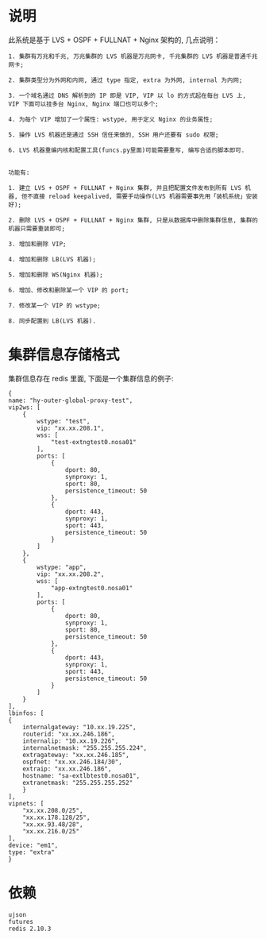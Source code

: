 # 说明

此系统是基于 LVS + OSPF + FULLNAT + Nginx 架构的, 几点说明：

    1. 集群有万兆和千兆, 万兆集群的 LVS 机器是万兆网卡, 千兆集群的 LVS 机器是普通千兆网卡;

    2. 集群类型分为外网和内网, 通过 type 指定, extra 为外网, internal 为内网;

    3. 一个域名通过 DNS 解析到的 IP 即是 VIP, VIP 以 lo 的方式起在每台 LVS 上, VIP 下面可以挂多台 Nginx, Nginx 端口也可以多个;

    4. 为每个 VIP 增加了一个属性: wstype, 用于定义 Nginx 的业务属性;

    5. 操作 LVS 机器还是通过 SSH 信任来做的, SSH 用户还要有 sudo 权限;

    6. LVS 机器重编内核和配置工具(funcs.py里面)可能需要重写, 编写合适的脚本即可.


    功能有:

    1. 建立 LVS + OSPF + FULLNAT + Nginx 集群, 并且把配置文件发布到所有 LVS 机器, 但不直接 reload keepalived, 需要手动操作(LVS 机器需要事先用「装机系统」安装好);

    2. 删除 LVS + OSPF + FULLNAT + Nginx 集群, 只是从数据库中删除集群信息, 集群的机器只需要重装即可;

    3. 增加和删除 VIP;

    4. 增加和删除 LB(LVS 机器);

    5. 增加和删除 WS(Nginx 机器);

    6. 增加、修改和删除某一个 VIP 的 port;

    7. 修改某一个 VIP 的 wstype;

    8. 同步配置到 LB(LVS 机器).



# 集群信息存储格式

集群信息存在 redis 里面, 下面是一个集群信息的例子:

```
{
name: "hy-outer-global-proxy-test",
vip2ws: [
	{
		wstype: "test",
		vip: "xx.xx.208.1",
		wss: [
			"test-extngtest0.nosa01"
		],
		ports: [
			{
				dport: 80,
				synproxy: 1,
				sport: 80,
				persistence_timeout: 50
			},
			{
				dport: 443,
				synproxy: 1,
				sport: 443,
				persistence_timeout: 50
			}
		]
	},
	{
		wstype: "app",
		vip: "xx.xx.208.2",
		wss: [
			"app-extngtest0.nosa01"
		],
		ports: [
			{
				dport: 80,
				synproxy: 1,
				sport: 80,
				persistence_timeout: 50
			},
			{
				dport: 443,
				synproxy: 1,
				sport: 443,
				persistence_timeout: 50
			}
		]
	}
],
lbinfos: [
{
	internalgateway: "10.xx.19.225",
	routerid: "xx.xx.246.186",
	internalip: "10.xx.19.226",
	internalnetmask: "255.255.255.224",
	extragateway: "xx.xx.246.185",
	ospfnet: "xx.xx.246.184/30",
	extraip: "xx.xx.246.186",
	hostname: "sa-extlbtest0.nosa01",
	extranetmask: "255.255.255.252"
	}
],
vipnets: [
	"xx.xx.208.0/25",
	"xx.xx.178.128/25",
	"xx.xx.93.48/28",
	"xx.xx.216.0/25"
],
device: "em1",
type: "extra"
}

```



# 依赖

```
ujson
futures
redis 2.10.3
```

